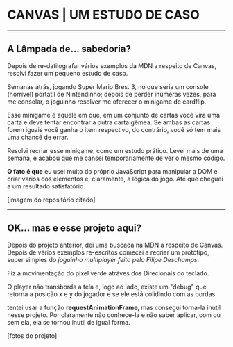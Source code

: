 # CANVAS | UM ESTUDO DE CASO
---
## A Lâmpada de... sabedoria?
Depois de re-datilografar vários exemplos da MDN a respeito de Canvas, resolvi fazer um pequeno estudo de caso.

Semanas atrás, jogando Super Mario Bres. 3, no que seria um console (horrível) portatil de Nintendinho; depois de perder inúmeras vezes, para me consolar, o joguinho resolver me oferecer o minigame de cardflip.

Esse minigame é aquele em que, em um conjunto de cartas você vira uma carta e deve tentar encontrar a outra carta gêmea. Se ambas as cartas forem iguais você ganha o item respectivo, do contrário, você só tem mais uma chancê de errar.

Resolvi recriar esse minigame, como um estudo prático. Levei mais de uma semana, e acabou que me cansei temporariamente de ver o mesmo código.

**O fato é que** eu usei muito do próprio JavaScript para manipular a DOM e criar varios dos elementos e, claramente, a lógica do jogo. Até que cheguei a um resultado satisfatório.

[imagem do repositório citado]

---
## OK... mas e esse projeto aqui?
Depois do projeto anterior, dei uma buscada na MDN a respeito de Canvas. Depois de vários exemplos re-escritos comecei a recriar um protótipo, super simples do *joguinho multiplayer feito pelo Filipe Deschamps*. 

Fiz a movimentação do pixel verde atráves dos Direcionais do teclado.

O player não transborda a tela e, logo ao lado, existe um "debug" que retorna a posição x e y do jogador e se ele está colidindo com as bordas.

tentei usar a função **requestAnimationFrame**, mas consegui torna-la inutil nesse projeto. Por claramente não conhece-la e não saber aplicar, com ou sem ela, ela se tornou inutil de igual forma.

[fotos do projeto]